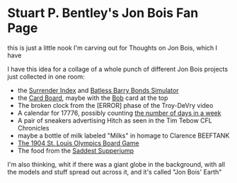 # Stuart P. Bentley's Jon Bois Fan Page

this is just a little nook I'm carving out for Thoughts on Jon Bois, which I have

I have this idea for a collage of a whole punch of different Jon Bois projects just collected in one room:

- the [Surrender Index][punts] and [Batless Barry Bonds Simulator][Bonds]
- the [Card Board][cards], maybe with the [Bob][bob1] card at the top
- The broken clock from the [ERROR] phase of the Troy-DeVry video
- A calendar for 17776, possibly counting [the number of days in a week][DBA]
- A pair of sneakers advertising Hitch as seen in the Tim Tebow CFL Chronicles
- maybe a bottle of milk labeled "Milks" in homage to Clarence BEEFTANK
- [The 1904 St. Louis Olympics Board Game][RPaB]
- The food from the [Saddest Supperjump][supperjump]

[punts]: https://www.youtube.com/watch?v=F9H9LwGmc-0
[Bonds]: https://www.youtube.com/watch?v=JwMfT2cZGHg
[cards]: https://www.youtube.com/watch?v=tFTgF1uVuQg
[bob1]: https://www.youtube.com/watch?v=lvh6NLqKRfs
[RPaB]: https://www.youtube.com/watch?v=M4AhABManTw
[DBA]: https://www.youtube.com/watch?v=eECjjLNAOd4
[supperjump]: https://www.sbnation.com/2013/7/25/4556202/supperjumpin-inventing-the-worst-saddest-sport-in-the-history-of-the

I'm also thinking, whit if there was a giant globe in the background, with all the models and stuff spread out across it, and it's called "Jon Bois' Earth"
